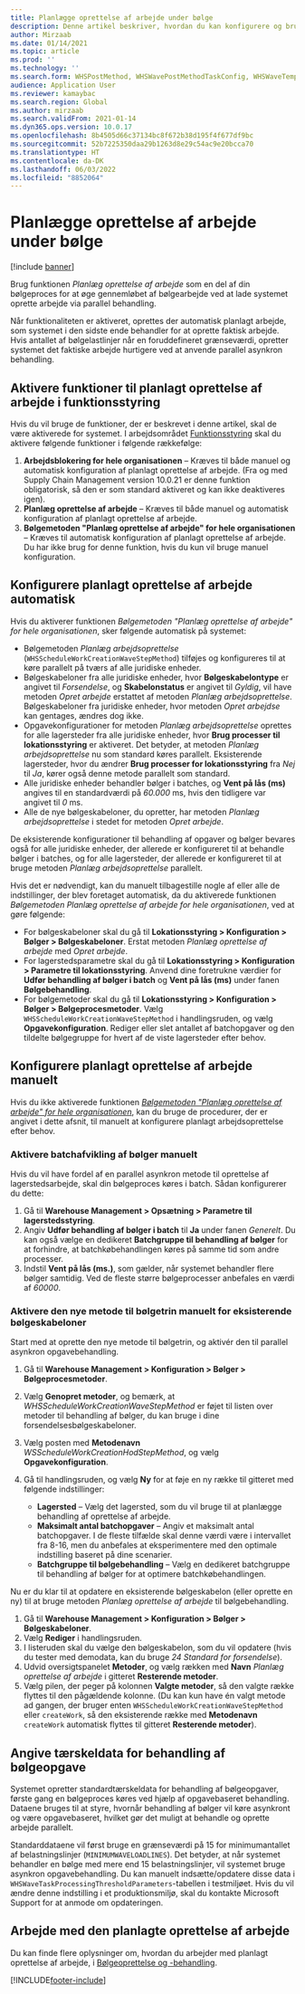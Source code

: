 ```yaml
---
title: Planlægge oprettelse af arbejde under bølge
description: Denne artikel beskriver, hvordan du kan konfigurere og bruge behandlingsmetoden til planlægning af arbejdsoprettelse i bølge.
author: Mirzaab
ms.date: 01/14/2021
ms.topic: article
ms.prod: ''
ms.technology: ''
ms.search.form: WHSPostMethod, WHSWavePostMethodTaskConfig, WHSWaveTemplateTable, WHSParameters, WHSWaveTableListPage, WHSWorkTableListPage, WHSWorkTable, BatchJobEnhanced, WHSPlannedWorkOrder
audience: Application User
ms.reviewer: kamaybac
ms.search.region: Global
ms.author: mirzaab
ms.search.validFrom: 2021-01-14
ms.dyn365.ops.version: 10.0.17
ms.openlocfilehash: 8b4505d66c37134bc8f672b38d195f4f677df9bc
ms.sourcegitcommit: 52b7225350daa29b1263d8e29c54ac9e20bcca70
ms.translationtype: HT
ms.contentlocale: da-DK
ms.lasthandoff: 06/03/2022
ms.locfileid: "8852064"
---
```

# <a name="schedule-work-creation-during-wave"></a>Planlægge oprettelse af arbejde under bølge

[!include [banner](../../includes/banner.md)]

Brug funktionen *Planlæg oprettelse af arbejde* som en del af din bølgeproces for at øge gennemløbet af bølgearbejde ved at lade systemet oprette arbejde via parallel behandling.

Når funktionaliteten er aktiveret, oprettes der automatisk planlagt arbejde, som systemet i den sidste ende behandler for at oprette faktisk arbejde. Hvis antallet af bølgelastlinjer når en foruddefineret grænseværdi, opretter systemet det faktiske arbejde hurtigere ved at anvende parallel asynkron behandling.

## <a name="turn-on-the-scheduled-work-creation-features-in-feature-management"></a>Aktivere funktioner til planlagt oprettelse af arbejde i funktionsstyring

Hvis du vil bruge de funktioner, der er beskrevet i denne artikel, skal de være aktiverede for systemet. I arbejdsområdet [Funktionsstyring](../../fin-ops-core/fin-ops/get-started/feature-management/feature-management-overview.md) skal du aktivere følgende funktioner i følgende rækkefølge:

1. **Arbejdsblokering for hele organisationen** – Kræves til både manuel og automatisk konfiguration af planlagt oprettelse af arbejde. (Fra og med Supply Chain Management version 10.0.21 er denne funktion obligatorisk, så den er som standard aktiveret og kan ikke deaktiveres igen).
1. **Planlæg oprettelse af arbejde** – Kræves til både manuel og automatisk konfiguration af planlagt oprettelse af arbejde.
1. **Bølgemetoden "Planlæg oprettelse af arbejde" for hele organisationen** – Kræves til automatisk konfiguration af planlagt oprettelse af arbejde. Du har ikke brug for denne funktion, hvis du kun vil bruge manuel konfiguration.

<a name="Auto-enable-schedule-work-creation"></a>

## <a name="automatically-configure-scheduled-work-creation"></a>Konfigurere planlagt oprettelse af arbejde automatisk

Hvis du aktiverer funktionen *Bølgemetoden "Planlæg oprettelse af arbejde" for hele organisationen*, sker følgende automatisk på systemet:

- Bølgemetoden *Planlæg arbejdsoprettelse* (`WHSScheduleWorkCreationWaveStepMethod`) tilføjes og konfigureres til at køre parallelt på tværs af alle juridiske enheder.
- Bølgeskabeloner fra alle juridiske enheder, hvor **Bølgeskabelontype** er angivet til *Forsendelse*, og **Skabelonstatus** er angivet til *Gyldig*, vil have metoden *Opret arbejde* erstattet af metoden *Planlæg arbejdsoprettelse*. Bølgeskabeloner fra juridiske enheder, hvor metoden *Opret arbejdse* kan gentages, ændres dog ikke.
- Opgavekonfigurationer for metoden *Planlæg arbejdsoprettelse* oprettes for alle lagersteder fra alle juridiske enheder, hvor **Brug processer til lokationsstyring** er aktiveret. Det betyder, at metoden *Planlæg arbejdsoprettelse* nu som standard køres parallelt. Eksisterende lagersteder, hvor du ændrer **Brug processer for lokationsstyring** fra *Nej* til *Ja*, kører også denne metode parallelt som standard.
- Alle juridiske enheder behandler bølger i batches, og **Vent på lås (ms)** angives til en standardværdi på *60.000* ms, hvis den tidligere var angivet til *0* ms.
- Alle de nye bølgeskabeloner, du opretter, har metoden *Planlæg arbejdsoprettelse* i stedet for metoden *Opret arbejde*.

De eksisterende konfigurationer til behandling af opgaver og bølger bevares også for alle juridiske enheder, der allerede er konfigureret til at behandle bølger i batches, og for alle lagersteder, der allerede er konfigureret til at bruge metoden *Planlæg arbejdsoprettelse* parallelt.

Hvis det er nødvendigt, kan du manuelt tilbagestille nogle af eller alle de indstillinger, der blev foretaget automatisk, da du aktiverede funktionen *Bølgemetoden Planlæg oprettelse af arbejde for hele organisationen*, ved at gøre følgende:

- For bølgeskabeloner skal du gå til **Lokationsstyring \> Konfiguration \> Bølger \> Bølgeskabeloner**. Erstat metoden *Planlæg oprettelse af arbejde* med *Opret arbejde*.
- For lagerstedsparametre skal du gå til **Lokationsstyring \> Konfiguration \> Parametre til lokationsstyring**. Anvend dine foretrukne værdier for **Udfør behandling af bølger i batch** og **Vent på lås (ms)** under fanen **Bølgebehandling**.
- For bølgemetoder skal du gå til **Lokationsstyring \> Konfiguration \> Bølger \> Bølgeprocesmetoder**. Vælg `WHSScheduleWorkCreationWaveStepMethod` i handlingsruden, og vælg **Opgavekonfiguration**. Rediger eller slet antallet af batchopgaver og den tildelte bølgegruppe for hvert af de viste lagersteder efter behov.

## <a name="manually-configure-scheduled-work-creation"></a>Konfigurere planlagt oprettelse af arbejde manuelt

Hvis du ikke aktiverede funktionen [*Bølgemetoden "Planlæg oprettelse af arbejde" for hele organisationen*](#Auto-enable-schedule-work-creation), kan du bruge de procedurer, der er angivet i dette afsnit, til manuelt at konfigurere planlagt arbejdsoprettelse efter behov.

### <a name="manually-enable-batch-processing-of-waves"></a>Aktivere batchafvikling af bølger manuelt

Hvis du vil have fordel af en parallel asynkron metode til oprettelse af lagerstedsarbejde, skal din bølgeproces køres i batch. Sådan konfigurerer du dette:

1. Gå til **Warehouse Management \> Opsætning \> Parametre til lagerstedsstyring**.
1. Angiv **Udfør behandling af bølger i batch** til **Ja** under fanen *Generelt*. Du kan også vælge en dedikeret **Batchgruppe til behandling af bølger** for at forhindre, at batchkøbehandlingen køres på samme tid som andre processer.
1. Indstil **Vent på lås (ms.)**, som gælder, når systemet behandler flere bølger samtidig. Ved de fleste større bølgeprocesser anbefales en værdi af *60000*.

### <a name="manually-enable-the-new-wave-step-method-for-existing-wave-templates"></a>Aktivere den nye metode til bølgetrin manuelt for eksisterende bølgeskabeloner

Start med at oprette den nye metode til bølgetrin, og aktivér den til parallel asynkron opgavebehandling.

1. Gå til **Warehouse Management \> Konfiguration \> Bølger \> Bølgeprocesmetoder**.
1. Vælg **Genopret metoder**, og bemærk, at *WHSScheduleWorkCreationWaveStepMethod* er føjet til listen over metoder til behandling af bølger, du kan bruge i dine forsendelsesbølgeskabeloner.
1. Vælg posten med **Metodenavn** *WSScheduleWorkCreationHodStepMethod*, og vælg **Opgavekonfiguration**.
1. Gå til handlingsruden, og vælg **Ny** for at føje en ny række til gitteret med følgende indstillinger:

    - **Lagersted** – Vælg det lagersted, som du vil bruge til at planlægge behandling af oprettelse af arbejde.
    - **Maksimalt antal batchopgaver** – Angiv et maksimalt antal batchopgaver. I de fleste tilfælde skal denne værdi være i intervallet fra 8-16, men du anbefales at eksperimentere med den optimale indstilling baseret på dine scenarier.
    - **Batchgruppe til bølgebehandling** – Vælg en dedikeret batchgruppe til behandling af bølger for at optimere batchkøbehandlingen.

Nu er du klar til at opdatere en eksisterende bølgeskabelon (eller oprette en ny) til at bruge metoden *Planlæg oprettelse af arbejde* til bølgebehandling.

1. Gå til **Warehouse Management \> Konfiguration \> Bølger \> Bølgeskabeloner**.
1. Vælg **Rediger** i handlingsruden.
1. I listeruden skal du vælge den bølgeskabelon, som du vil opdatere (hvis du tester med demodata, kan du bruge *24 Standard for forsendelse*).
1. Udvid oversigtspanelet **Metoder**, og vælg rækken med **Navn** *Planlæg oprettelse af arbejde* i gitteret **Resterende metoder**.
1. Vælg pilen, der peger på kolonnen **Valgte metoder**, så den valgte række flyttes til den pågældende kolonne. (Du kan kun have én valgt metode ad gangen, der bruger enten `WHSScheduleWorkCreationWaveStepMethod` eller `createWork`, så den eksisterende række med **Metodenavn** `createWork` automatisk flyttes til gitteret **Resterende metoder**).

## <a name="set-wave-task-processing-threshold-data"></a>Angive tærskeldata for behandling af bølgeopgave

Systemet opretter standardtærskeldata for behandling af bølgeopgaver, første gang en bølgeproces køres ved hjælp af opgavebaseret behandling. Dataene bruges til at styre, hvornår behandling af bølger vil køre asynkront og være opgavebaseret, hvilket gør det muligt at behandle og oprette arbejde parallelt.

Standarddataene vil først bruge en grænseværdi på 15 for minimumantallet af belastningslinjer (`MINIMUMWAVELOADLINES`). Det betyder, at når systemet behandler en bølge med mere end 15 belastningslinjer, vil systemet bruge asynkron opgavebehandling. Du kan manuelt indsætte/opdatere disse data i `WHSWaveTaskProcessingThresholdParameters`-tabellen i testmiljøet. Hvis du vil ændre denne indstilling i et produktionsmiljø, skal du kontakte Microsoft Support for at anmode om opdateringen.

## <a name="work-with-the-scheduled-work-creation"></a>Arbejde med den planlagte oprettelse af arbejde

Du kan finde flere oplysninger om, hvordan du arbejder med planlagt oprettelse af arbejde, i [Bølgeoprettelse og -behandling](wave-processing.md). 


[!INCLUDE[footer-include](../../includes/footer-banner.md)]
